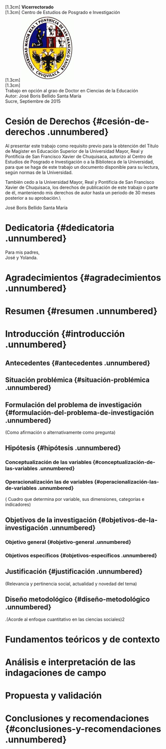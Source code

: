 \
[1.3cm] <span>**Vicerrectorado**</span>\
[1.3cm] <span>Centro de Estudios de Posgrado e Investigación</span>\
[1.3cm] ![image](escudo.jpg)\
[1.3cm]\
<span>Trabajo en opción al grao de Doctor en Ciencias de la
Educación</span>\
<span>Autor: José Boris Bellido Santa María</span>\
Sucre, Septiembre de 2015

Cesión de Derechos {#cesión-de-derechos .unnumbered}
==================

Al presentar este trabajo como requisito previo para la obtención del
Título de Magister en Educación Superior de la Universidad Mayor, Real y
Pontificia de San Francisco Xavier de Chuquisaca, autorizo al Centro de
Estudios de Posgrado e Investigación o a la Biblioteca de la
Universidad, para que se haga de este trabajo un documento disponible
para su lectura, según normas de la Universidad.

También cedo a la Universidad Mayor, Real y Pontificia de San Francisco
Xavier de Chuquisaca, los derechos de publicación de este trabajo o
parte de él, manteniendo mis derechos de autor hasta un periodo de 30
meses posterior a su aprobación.\

José Boris Bellido Santa María

Dedicatoria {#dedicatoria .unnumbered}
===========

Para mis padres,\
José y Yolanda.

Agradecimientos {#agradecimientos .unnumbered}
===============

Resumen {#resumen .unnumbered}
=======

Introducción {#introducción .unnumbered}
============

Antecedentes {#antecedentes .unnumbered}
------------

Situación problémica {#situación-problémica .unnumbered}
--------------------

Formulación del problema de investigación {#formulación-del-problema-de-investigación .unnumbered}
-----------------------------------------

(Como afirmación o alternativamente como pregunta)

Hipótesis {#hipótesis .unnumbered}
---------

### Conceptualización de las variables {#conceptualización-de-las-variables .unnumbered}

### Operacionalización las de variables {#operacionalización-las-de-variables .unnumbered}

( Cuadro que determina por variable, sus dimensiones, categorías e
indicadores)

Objetivos de la investigación {#objetivos-de-la-investigación .unnumbered}
-----------------------------

### Objetivo general {#objetivo-general .unnumbered}

### Objetivos específicos {#objetivos-específicos .unnumbered}

Justificación {#justificación .unnumbered}
-------------

(Relevancia y pertinencia social, actualidad y novedad del tema)

Diseño metodológico {#diseño-metodológico .unnumbered}
-------------------

.(Acorde al enfoque cuantitativo en las ciencias sociales)2

Fundamentos teóricos y de contexto
==================================

Análisis e interpretación de las indagaciones de campo
======================================================

Propuesta y validación
======================

Conclusiones y recomendaciones {#conclusiones-y-recomendaciones .unnumbered}
==============================
